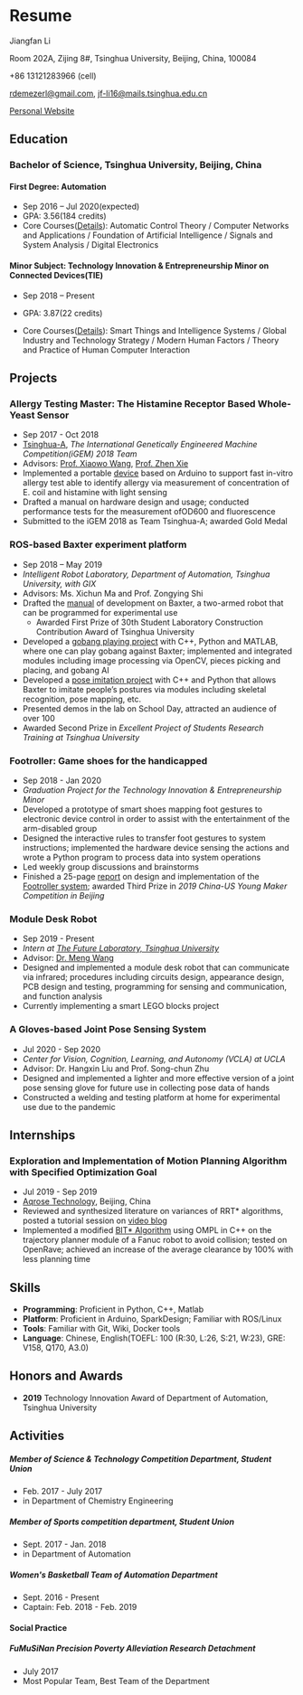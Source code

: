 # Resume

Jiangfan Li

Room 202A, Zijing 8#, Tsinghua University, Beijing, China, 100084

+86 13121283966 (cell)

rdemezerl@gmail.com, jf-li16@mails.tsinghua.edu.cn

[Personal Website](https://rli43.github.io/Jiangfan_Li/Introduction/#!pages/resume.md)

## Education

### Bachelor of Science, Tsinghua University, Beijing, China

#### First Degree: Automation

* Sep 2016 – Jul 2020(expected)
* GPA: 3.56(184 credits)
* Core Courses([Details](Courses.md#First-Degree_Courses)): Automatic Control Theory / Computer Networks and Applications / Foundation of Artificial Intelligence / Signals and System Analysis / Digital Electronics 

#### Minor Subject:  Technology Innovation & Entrepreneurship Minor on Connected Devices(TIE)

* Sep 2018 – Present

* GPA: 3.87(22 credits)
* Core Courses([Details](Courses.md#Minor_Courses)): Smart Things and Intelligence Systems / Global Industry and Technology Strategy / Modern Human Factors / Theory and Practice of Human Computer Interaction

## Projects

### Allergy Testing Master: The Histamine Receptor Based Whole-Yeast Sensor

* Sep 2017 - Oct 2018
*  [Tsinghua-A](http://2018.igem.org/Team:Tsinghua-A), *The International Genetically Engineered Machine Competition(iGEM) 2018 Team*
* Advisors:  [Prof.  Xiaowo Wang](http://www.cssb.tsinghua.edu.cn/en/core-staff/item/131-2015-10-22-14-48-51), [Prof.  Zhen Xie](http://www.cssb.tsinghua.edu.cn/en/core-staff/item/135-2015-10-22-15-02-02)
* Implemented a portable [device](http://2018.igem.org/Team:Tsinghua-A/Hardware) based on Arduino to support fast in-vitro allergy test able to identify allergy via measurement of concentration of E. coil and histamine with light sensing
* Drafted a manual on hardware design and usage; conducted performance tests for the measurement ofOD600 and fluorescence
* Submitted to the iGEM 2018 as Team Tsinghua-A; awarded Gold Medal

### ROS-based Baxter experiment platform

* Sep 2018 – May 2019
* *Intelligent Robot Laboratory, Department of Automation, Tsinghua University, with GIX*
* Advisors: Ms. Xichun Ma and Prof. Zongying Shi
* Drafted the [manual](https://github.com/RLi43/Baxter-Experimental-Guide) of development on Baxter, a two-armed robot that can be programmed for experimental use 
  * Awarded First Prize of 30th Student Laboratory Construction Contribution Award of Tsinghua University
* Developed a [gobang playing project](https://github.com/RLi43/Baxter_gobang) with C++, Python and MATLAB, where one can play gobang against Baxter; implemented and integrated modules including image processing via OpenCV, pieces picking and placing, and gobang AI
* Developed a [pose imitation project](https://github.com/RLi43/Baxter_follower)  with C++ and Python that allows Baxter to imitate people’s postures via modules including skeletal recognition, pose mapping, etc.
* Presented demos in the lab on School Day, attracted an audience of over 100
* Awarded Second Prize in *Excellent Project of Students Research Training at Tsinghua University*

### Footroller: Game shoes for the handicapped

* Sep 2018 - Jan 2020
* *Graduation Project for the Technology Innovation & Entrepreneurship Minor*
* Developed a prototype of smart shoes mapping foot gestures to electronic device control in order to assist with the entertainment of the arm-disabled group
* Designed the interactive rules to transfer foot gestures to system instructions; implemented the hardware device sensing the actions and wrote a Python program to process data into system operations
* Led weekly group discussions and brainstorms
* Finished a 25-page [report](https://cloud.tsinghua.edu.cn/f/9c57e00f1df6420f916a/) on design and implementation of the [Footroller system](https://cloud.tsinghua.edu.cn/f/7a2e04c0ba4e4615813c/); awarded Third Prize in *2019 China-US Young Maker Competition in Beijing*

### Module Desk Robot

* Sep 2019 - Present
* *Intern at [The Future Laboratory, Tsinghua University](http://thfl.tsinghua.edu.cn/column/english)*
* Advisor: [Dr. Meng Wang](http://thfl.tsinghua.edu.cn/info/post-doctoral/507)
*  Designed and implemented a module desk robot that can communicate via infrared; procedures including circuits design, appearance design, PCB design and testing, programming for sensing and communication, and function analysis
* Currently implementing a smart LEGO blocks project

### A Gloves-based Joint Pose Sensing System

* Jul 2020 - Sep 2020
* *Center for Vision, Cognition, Learning, and Autonomy (VCLA) at UCLA*
* Advisor:  Dr. Hangxin Liu and Prof.  Song-chun Zhu
* Designed and implemented a lighter and more effective version of a joint pose sensing glove for future use in collecting pose data of hands
* Constructed a welding and testing platform at home for experimental use due to the pandemic

## Internships

### Exploration and Implementation of Motion Planning Algorithm with Specified Optimization Goal

* Jul 2019 - Sep 2019
* [Aqrose Technology]( http://www.aqrose.com/ ), Beijing, China
* Reviewed and synthesized literature on variances of RRT* algorithms, posted a tutorial session on [video blog](https://www.bilibili.com/video/BV1m54y1r7tX/?spm_id_from=333.788.videocard.1)
* Implemented a modified [BIT* Algorithm](https://arxiv.org/abs/1405.5848) using OMPL in C++ on the trajectory planner module of a Fanuc robot to avoid collision; tested on OpenRave; achieved an increase of the average clearance by 100% with less planning time

## Skills

* **Programming**: Proficient in Python, C++, Matlab 
* **Platform**: Proficient in Arduino, SparkDesign; Familiar with ROS/Linux
* **Tools**: Familiar with Git, Wiki, Docker tools
* **Language**: Chinese, English(TOEFL: 100 (R:30, L:26, S:21, W:23), GRE: V158, Q170, A3.0)

## Honors and Awards

* **2019** Technology Innovation Award of Department of Automation, Tsinghua University

## Activities

##### Member of Science & Technology Competition Department, Student Union

* Feb. 2017 - July 2017
* in Department of Chemistry Engineering

##### Member of Sports competition department, Student Union

* Sept. 2017 - Jan. 2018
* in Department of Automation

##### Women's Basketball Team of Automation Department

* Sept. 2016 - Present
* Captain: Feb. 2018 - Feb. 2019

#### Social Practice

##### FuMuSiNan Precision Poverty Alleviation Research Detachment

* July 2017
* Most Popular Team, Best Team of the Department
